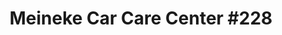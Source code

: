 ---
title: "Meineke Car Care Center #228"
url: /middletown/meineke-car-care-center-228/
shop: car repair
---